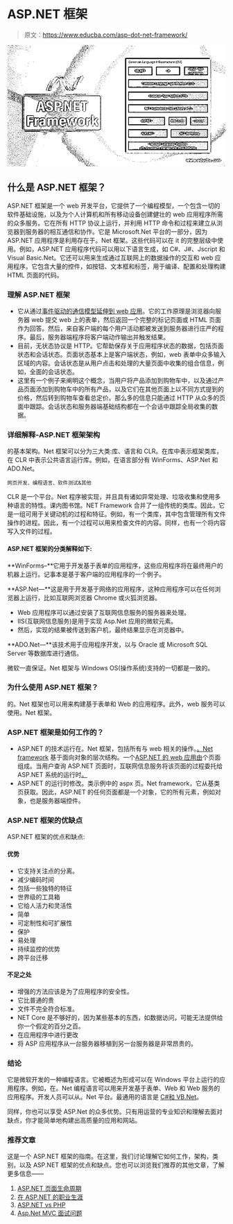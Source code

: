 # ASP.NET 框架

> 原文：<https://www.educba.com/asp-dot-net-framework/>

![ASP.NET Framework](img/faacd5153c70d3c27475f54d7b2444ba.png)



## 什么是 ASP.NET 框架？

ASP.NET 框架是一个 web 开发平台，它提供了一个编程模型，一个包含一切的软件基础设施，以及为个人计算机和所有移动设备创建健壮的 web 应用程序所需的众多服务。它在所有 HTTP 协议上运行，并利用 HTTP 命令和过程来建立从浏览器到服务器的相互通信和协作。它是 Microsoft.Net 平台的一部分，因为 ASP.NET 应用程序是利用存在于。Net 框架。这些代码可以在 it 的完整层级中使用。例如，ASP.NET 应用程序代码可以用以下语言生成，如 C#、J#、Jscript 和 Visual Basic.Net。它还可以用来生成通过互联网上的数据操作的交互和 web 应用程序。它包含大量的控件，如按钮、文本框和标签，用于编译、配置和处理构建 HTML 页面的代码。

### 理解 ASP.NET 框架

*   它从通过[事件驱动的通信模型延伸到 web 应用](https://www.educba.com/what-is-web-application/)。它的工作原理是浏览器向服务器 web 提交 web 上的表单，然后返回一个完整的标记页面或 HTML 页面作为回答。然后，来自客户端的每个用户活动都被发送到服务器进行庄严的程序。最后，服务器端程序将客户端动作输出并触发结果。
*   目前，无状态协议是 HTTP。它帮助保存关于应用程序状态的数据，包括页面状态和会话状态。页面状态基本上是客户端状态，例如，web 表单中众多输入区域的内容。会话状态是从用户点击和处理的大量页面中收集的组合信息，例如，全面的会话状态。
*   这里有一个例子来阐明这个概念，当用户将产品添加到购物车中，以及通过产品页面添加到购物车中的所有产品，以及它们在其他页面上以不同方式提到的价格，然后转到购物车查看总定价。那么多的信息只能通过 HTTP 从众多的页面中跟踪。会话状态和服务器端基础结构都在一个会话中跟踪全局收集的数据。

### 详细解释-ASP.NET 框架架构

的基本架构。Net 框架可以分为三大类:库、语言和 CLR。在库中表示框架类库，在 CLR 中表示公共语言运行库。例如，在语言部分有 WinForms、ASP.Net 和 ADO.Net。

<small>网页开发、编程语言、软件测试&其他</small>

CLR 是一个平台。Net 程序被实现，并且具有诸如异常处理、垃圾收集和使用多种语言的特性。课内图书馆。NET Framework 合并了一组传统的类库。因此，它是一组可用于关键动机的过程和特征。例如，有一个类库，其中包含管理所有文件操作的进程。因此，有一个过程可以用来检查文件的内容。同样，也有一个将内容写入文件的过程。

#### ASP.NET 框架的分类解释如下:

**WinForms–**它用于开发基于表单的应用程序，这些应用程序将在最终用户的机器上运行。记事本是基于客户端的应用程序的一个例子。

**ASP.Net—**这是用于开发基于网络的应用程序，这种应用程序可以在任何浏览器上运行，比如互联网浏览器 Chrome 或火狐浏览器。

*   Web 应用程序可以通过安装了互联网信息服务的服务器来处理。
*   IIS(互联网信息服务)是用于实现 Asp.Net 应用的微软元素。
*   然后，实现的结果被传送到客户机，最终结果显示在浏览器中。

**ADO.Net—**该技术用于应用程序开发，以与 Oracle 或 Microsoft SQL Server 等数据库进行通信。

微软一直保证。Net 框架与 Windows OS(操作系统)支持的一切都是一致的。

### 为什么使用 ASP.NET 框架？

的。Net 框架也可以用来构建基于表单和 Web 的应用程序。此外，web 服务可以使用。Net 框架。

### ASP.NET 框架是如何工作的？

*   ASP.NET 的技术运行在。Net 框架，包括所有与 web 相关的操作。[。Net framework](https://www.educba.com/dot-net-framework-architecture/) 基于面向对象的层次结构。一个[ASP.NET 的 web 应用由](https://www.educba.com/button-in-asp-net/)个页面组成。当用户查询 ASP.NET 页面时，互联网信息服务将该页面的过程委托给 ASP.NET 系统的运行时[。](https://www.educba.com/ajax-in-asp-dot-net/)
*   ASP.NET 的运行时修改。类示例中的 aspx 页。Net framework，它从基类页获取。因此，ASP.NET 的任何页面都是一个对象，它的所有元素，例如对象，也是服务器端控件。

### ASP.NET 框架的优缺点

ASP.NET 框架的优点和缺点:

#### 优势

*   它支持关注点的分离。
*   减少编码时间
*   包括一些独特的特征
*   世界级的工具箱
*   它给人活力和灵活性
*   简单
*   可定制性和可扩展性
*   保护
*   易处理
*   持续监控的优势
*   跨平台迁移

#### 不足之处

*   增强的方法应该是为了应用程序的安全性。
*   它比普通的贵
*   文件不完全符合标准。
*   NET Core 是不够好的，因为某些基本的东西，如数据访问，可能无法提供给你一个假定的百分之百。
*   在应用程序中进行更改
*   将 ASP 应用程序从一台服务器移植到另一台服务器是非常昂贵的。

### 结论

它是微软开发的一种编程语言。它被概述为形成可以在 Windows 平台上运行的应用程序。例如，在。Net 编程语言可以用来开发基于表单、Web 和 Web 服务的应用程序。开发人员可以从。Net 平台。最通用的语言是 [C#和 VB.Net](https://www.educba.com/c-vs-vb-net/)。

同样，你也可以享受 ASP.Net 的众多优势。只有用运营的专业知识和理解去面对缺点，你才能简单地构建出高质量的应用和网站。

### 推荐文章

这是一个 ASP.NET 框架的指南。在这里，我们讨论理解它如何工作，架构，类别，以及 ASP.NET 框架的优点和缺点。您也可以浏览我们推荐的其他文章，了解更多信息——

1.  [ASP.NET 页面生命周期](https://www.educba.com/asp-dot-net-page-life-cycle/)
2.  [在 ASP.NET 的职业生涯](https://www.educba.com/career-in-asp-dot-net/)
3.  [ASP.NET vs PHP](https://www.educba.com/asp-net-vs-php/)
4.  [Asp.Net MVC 面试问题](https://www.educba.com/asp-dor-net-mvc-interview-questions/)






